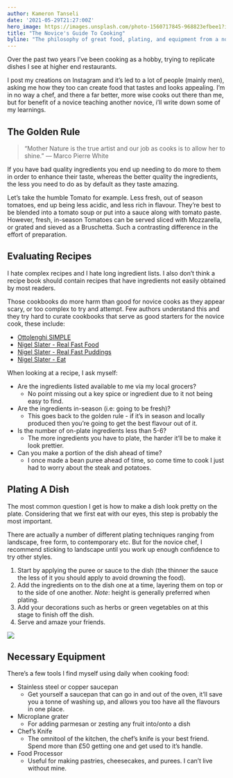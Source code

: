 ```yaml
---
author: Kameron Tanseli
date: '2021-05-29T21:27:00Z'
hero_image: https://images.unsplash.com/photo-1560717845-968823efbee1?ixid=MnwxMjA3fDB8MHxwaG90by1wYWdlfHx8fGVufDB8fHx8&ixlib=rb-1.2.1&auto=format&fit=crop&w=1950&q=80
title: "The Novice's Guide To Cooking"
byline: "The philosophy of great food, plating, and equipment from a novice cook."
---
```


Over the past two years I’ve been cooking as a hobby, trying to replicate dishes I see at higher end restaurants. 

I post my creations on Instagram and it’s led to a lot of people (mainly men), asking me how they too can create food that tastes and looks appealing. I’m in no way a chef, and there a far better, more wise cooks out there than me, but for benefit of a novice teaching another novice, i’ll write down some of my learnings.

## The Golden Rule
> “Mother Nature is the true artist and our job as cooks is to allow her to shine.” —  Marco Pierre White

If you have bad quality ingredients you end up needing to do more to them in order to enhance their taste, whereas the better quality the ingredients, the less you need to do as by default as they taste amazing.

Let’s take the humble Tomato for example. Less fresh, out of season tomatoes, end up being less acidic, and less rich in flavour. They’re best to be blended into a tomato soup or put into a sauce along with tomato paste. However, fresh, in-season Tomatoes can be served sliced with Mozzarella, or grated and sieved as a Bruschetta. Such a contrasting difference in the effort of preparation.

## Evaluating Recipes
I hate complex recipes and I hate long ingredient lists. I also don’t think a recipe book should contain recipes that have ingredients not easily obtained by most readers.

Those cookbooks do more harm than good for novice cooks as they appear scary, or too complex to try and attempt. Few authors understand this and they try hard to curate cookbooks that serve as good starters for the novice cook, these include:

* [Ottolenghi SIMPLE](https://ottolenghi.co.uk/simple)
* [Nigel Slater - Real Fast Food](https://www.nigelslater.com/real-fast-food_bk_25)
* [Nigel Slater - Real Fast Puddings](https://www.nigelslater.com/real-fast-puddings_bk_28)
* [Nigel Slater - Eat](https://www.nigelslater.com/eat_bk_2)

When looking at a recipe, I ask myself:

* Are the ingredients listed available to me via my local grocers?
	* No point missing out a key spice or ingredient due to it not being easy to find.
* Are the ingredients in-season (i.e: going to be fresh)?
	* This goes back to the golden rule - if it’s in season and locally produced then you’re going to get the best flavour out of it.
* Is the number of on-plate ingredients less than 5-6?
	* The more ingredients you have to plate, the harder it’ll be to make it look prettier.
* Can you make a portion of the dish ahead of time?
	* I once made a bean puree ahead of time, so come time to cook I just had to worry about the steak and potatoes.

## Plating A Dish
The most common question I get is how to make a dish look pretty on the plate. Considering that we first eat with our eyes, this step is probably the most important.

There are actually a number of different plating techniques ranging from landscape, free form, to contemporary etc. But for the novice chef, I recommend sticking to landscape until you work up enough confidence to try other styles.

1. Start by applying the puree or sauce to the dish (the thinner the sauce the less of it you should apply to avoid drowning the food).
2. Add the ingredients on to the dish one at a time, layering them on top or to the side of one another. *Note*: height is generally preferred when plating.
3. Add your decorations such as herbs or green vegetables on at this stage to finish off the dish.
4. Serve and amaze your friends.

![](https://images.unsplash.com/photo-1560717845-968823efbee1?ixid=MnwxMjA3fDB8MHxwaG90by1wYWdlfHx8fGVufDB8fHx8&ixlib=rb-1.2.1&auto=format&fit=crop&w=1950&q=80)

## Necessary Equipment
There’s a few tools I find myself using daily when cooking food:

* Stainless steel or copper saucepan
	* Get yourself a saucepan that can go in and out of the oven, it’ll save you a tonne of washing up, and allows you too have all the flavours in one place.
* Microplane grater
	* For adding parmesan or zesting any fruit into/onto a dish
* Chef’s Knife
	* The omnitool of the kitchen, the chef’s knife is your best friend. Spend more than £50 getting one and get used to it’s handle.
* Food Processor
	* Useful for making pastries, cheesecakes, and purees. I can’t live without mine.